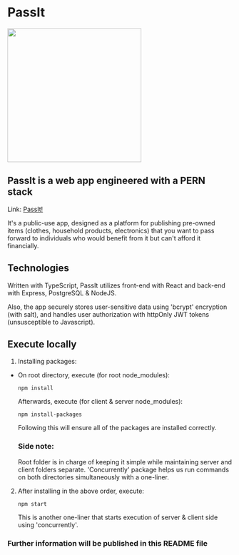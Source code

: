 # PassIt

<img src="https://repository-images.githubusercontent.com/531040566/6b6f74f8-3a95-47ac-b138-cf4e79326262"  width="300">

## PassIt is a web app engineered with a PERN stack

Link: [PassIt!](https://passit-webapp.herokuapp.com/)

It's a public-use app, designed as a platform for publishing pre-owned items (clothes, household products, electronics) 
that you want to pass forward to individuals who would benefit from it but can't afford it financially.

## Technologies

Written with TypeScript, PassIt utilizes front-end with React and back-end with Express, PostgreSQL & NodeJS. 

Also, the app securely stores user-sensitive data using 'bcrypt' encryption (with salt), and handles user authorization with httpOnly JWT tokens (unsusceptible to Javascript).

## Execute locally

1. Installing packages:
* On root directory, execute (for root node_modules):
    ```
    npm install
    ```
    Afterwards, execute (for client & server node_modules):
    ```
    npm install-packages
    ```
    Following this will ensure all of the packages are installed correctly.
    
    ### Side note: 
    
    Root folder is in charge of keeping it simple while maintaining server and client folders separate. 'Concurrently' package helps us run commands on both directories simultaneously with a one-liner.

2. After installing in the above order, execute:
    ```
    npm start
    ```

    This is another one-liner that starts execution of server & client side using 'concurrently'.

### Further information will be published in this README file
